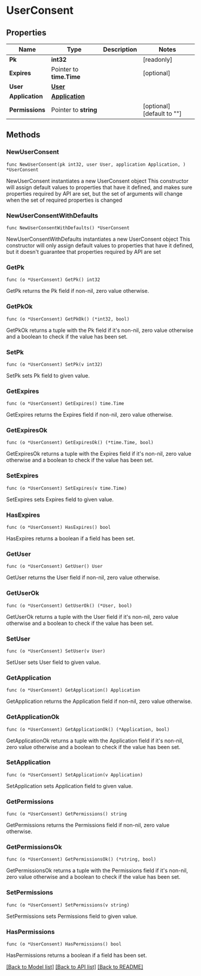 # UserConsent

## Properties

Name | Type | Description | Notes
------------ | ------------- | ------------- | -------------
**Pk** | **int32** |  | [readonly] 
**Expires** | Pointer to **time.Time** |  | [optional] 
**User** | [**User**](User.md) |  | 
**Application** | [**Application**](Application.md) |  | 
**Permissions** | Pointer to **string** |  | [optional] [default to ""]

## Methods

### NewUserConsent

`func NewUserConsent(pk int32, user User, application Application, ) *UserConsent`

NewUserConsent instantiates a new UserConsent object
This constructor will assign default values to properties that have it defined,
and makes sure properties required by API are set, but the set of arguments
will change when the set of required properties is changed

### NewUserConsentWithDefaults

`func NewUserConsentWithDefaults() *UserConsent`

NewUserConsentWithDefaults instantiates a new UserConsent object
This constructor will only assign default values to properties that have it defined,
but it doesn't guarantee that properties required by API are set

### GetPk

`func (o *UserConsent) GetPk() int32`

GetPk returns the Pk field if non-nil, zero value otherwise.

### GetPkOk

`func (o *UserConsent) GetPkOk() (*int32, bool)`

GetPkOk returns a tuple with the Pk field if it's non-nil, zero value otherwise
and a boolean to check if the value has been set.

### SetPk

`func (o *UserConsent) SetPk(v int32)`

SetPk sets Pk field to given value.


### GetExpires

`func (o *UserConsent) GetExpires() time.Time`

GetExpires returns the Expires field if non-nil, zero value otherwise.

### GetExpiresOk

`func (o *UserConsent) GetExpiresOk() (*time.Time, bool)`

GetExpiresOk returns a tuple with the Expires field if it's non-nil, zero value otherwise
and a boolean to check if the value has been set.

### SetExpires

`func (o *UserConsent) SetExpires(v time.Time)`

SetExpires sets Expires field to given value.

### HasExpires

`func (o *UserConsent) HasExpires() bool`

HasExpires returns a boolean if a field has been set.

### GetUser

`func (o *UserConsent) GetUser() User`

GetUser returns the User field if non-nil, zero value otherwise.

### GetUserOk

`func (o *UserConsent) GetUserOk() (*User, bool)`

GetUserOk returns a tuple with the User field if it's non-nil, zero value otherwise
and a boolean to check if the value has been set.

### SetUser

`func (o *UserConsent) SetUser(v User)`

SetUser sets User field to given value.


### GetApplication

`func (o *UserConsent) GetApplication() Application`

GetApplication returns the Application field if non-nil, zero value otherwise.

### GetApplicationOk

`func (o *UserConsent) GetApplicationOk() (*Application, bool)`

GetApplicationOk returns a tuple with the Application field if it's non-nil, zero value otherwise
and a boolean to check if the value has been set.

### SetApplication

`func (o *UserConsent) SetApplication(v Application)`

SetApplication sets Application field to given value.


### GetPermissions

`func (o *UserConsent) GetPermissions() string`

GetPermissions returns the Permissions field if non-nil, zero value otherwise.

### GetPermissionsOk

`func (o *UserConsent) GetPermissionsOk() (*string, bool)`

GetPermissionsOk returns a tuple with the Permissions field if it's non-nil, zero value otherwise
and a boolean to check if the value has been set.

### SetPermissions

`func (o *UserConsent) SetPermissions(v string)`

SetPermissions sets Permissions field to given value.

### HasPermissions

`func (o *UserConsent) HasPermissions() bool`

HasPermissions returns a boolean if a field has been set.


[[Back to Model list]](../README.md#documentation-for-models) [[Back to API list]](../README.md#documentation-for-api-endpoints) [[Back to README]](../README.md)


